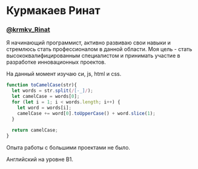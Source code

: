 # Курмакаев Ринат
### [@krmkv_Rinat](https://web.telegram.org)
Я начинающий программист, активно развиваю свои навыки и стремлюсь стать профессионалом в данной области. 
Моя цель - стать высококвалифицированным специалистом и принимать участие в разработке инновационных проектов.

На данный момент изучаю си, js, html и css.

```javascript
function toCamelCase(str){
  let words = str.split(/[-_]/);
  let camelCase = words[0];
  for (let i = 1; i < words.length; i++) {
    let word = words[i];
    camelCase += word[0].toUpperCase() + word.slice(1);
  }
  
  return camelCase;
}
```

Опыта работы с большими проектами не было.

Английский на уровне В1.
